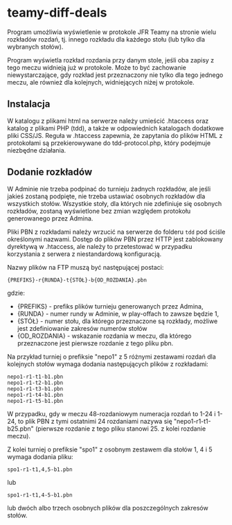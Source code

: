 # teamy-diff-deals

Program umożliwia wyświetlenie w protokole JFR Teamy na stronie wielu rozkładów rozdań, tj. innego rozkładu dla każdego stołu (lub tylko dla wybranych stołów).

Program wyświetla rozkład rozdania przy danym stole, jeśli oba zapisy z tego meczu widnieją już w protokole.
Może to być zachowanie niewystarczające, gdy rozkład jest przeznaczony nie tylko dla tego jednego meczu, ale również dla kolejnych, widniejących niżej w protokole.

## Instalacja

W katalogu z plikami html na serwerze należy umieścić .htaccess oraz katalog z plikami PHP (tdd), a także w odpowiednich katalogach dodatkowe pliki CSS/JS.
Reguła w .htaccess zapewnia, że zapytania do plików HTML z protokołami są przekierowywane do tdd-protocol.php, który podejmuje niezbędne działania.

## Dodanie rozkładów

W Adminie nie trzeba podpinać do turnieju żadnych rozkładów, ale jeśli jakieś zostaną podpięte, nie trzeba ustawiać osobnych rozkładów dla wszystkich stołów. Wszystkie stoły, dla których nie zdefiniuje się osobnych rozkładów, zostaną wyświetlone bez zmian względem protokołu generowanego przez Admina.

Pliki PBN z rozkładami należy wrzucić na serwerze do folderu `tdd` pod ściśle określonymi nazwami.
Dostęp do plików PBN przez HTTP jest zablokowany dyrektywą w .htaccess, ale należy to przetestować w przypadku korzystania z serwera z niestandardową konfiguracją.

Nazwy plików na FTP muszą być następującej postaci:
```
{PREFIKS}-r{RUNDA}-t{STÓŁ}-b{OD_ROZDANIA}.pbn
```

gdzie:

* {PREFIKS} - prefiks plików turnieju generowanych przez Admina,
* {RUNDA} - numer rundy w Adminie, w play-offach to zawsze będzie 1,
* {STÓŁ} - numer stołu, dla którego przeznaczone są rozkłady, możliwe jest zdefiniowanie zakresów numerów stołów
* {OD_ROZDANIA} - wskazanie rozdania w meczu, dla którego przeznaczone jest pierwsze rozdanie z tego pliku pbn.

Na przykład turniej o prefiksie "nepo1" z 5 różnymi zestawami rozdań dla kolejnych stołów wymaga dodania następujących plików z rozkładami:

```
nepo1-r1-t1-b1.pbn
nepo1-r1-t2-b1.pbn
nepo1-r1-t3-b1.pbn
nepo1-r1-t4-b1.pbn
nepo1-r1-t5-b1.pbn
```

W przypadku, gdy w meczu 48-rozdaniowym numeracja rozdań to 1-24 i 1-24, to plik PBN z tymi ostatnimi 24 rozdaniami nazywa się "nepo1-r1-t1-b25.pbn" (pierwsze rozdanie z tego pliku stanowi 25. z kolei rozdanie meczu).

Z kolei turniej o prefiksie "spo1" z osobnym zestawem dla stołów 1, 4 i 5 wymaga dodania pliku:

```
spo1-r1-t1,4,5-b1.pbn
```

lub

```
spo1-r1-t1,4-5-b1.pbn
```

lub dwóch albo trzech osobnych plików dla poszczególnych zakresów stołów.
